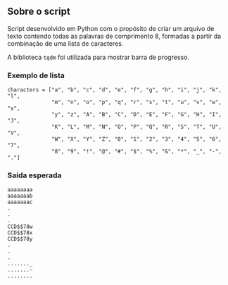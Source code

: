 ## Sobre o script
Script desenvolvido em Python com o propósito de criar um arquivo de texto contendo todas as palavras de comprimento 8, formadas a partir da combinação de uma lista de caracteres.

A biblioteca `tqdm` foi utilizada para mostrar barra de progresso.

### Exemplo de lista
```
characters = ["a", "b", "c", "d", "e", "f", "g", "h", "i", "j", "k", "l",
              "m", "n", "o", "p", "q", "r", "s", "t", "u", "v", "w", "x",
              "y", "z", "A", "B", "C", "D", "E", "F", "G", "H", "I", "J",
              "K", "L", "M", "N", "O", "P", "Q", "R", "S", "T", "U", "V",
              "W", "X", "Y", "Z", "0", "1", "2", "3", "4", "5", "6", "7",
              "8", "9", "!", "@", "#", "$", "%", "&", "*", "_", "-", "."]
```
### Saída esperada
```
aaaaaaaa
aaaaaaab
aaaaaaac
.
.
.
CCD$$78w
CCD$$78x
CCD$$78y
.
.
.
......._
.......-
........
```

